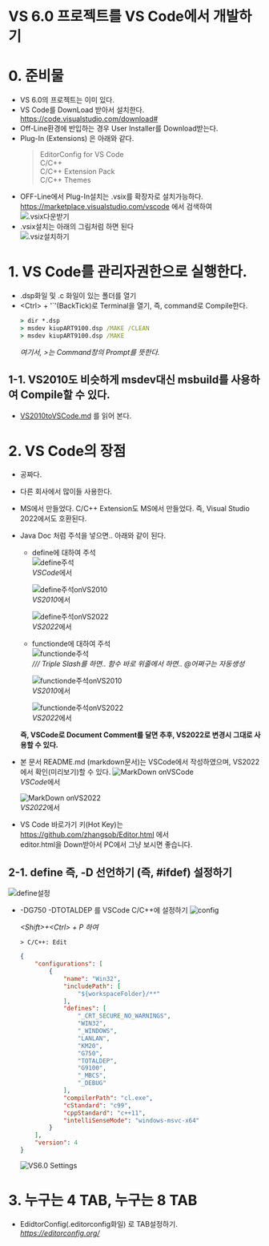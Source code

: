 ﻿# VS 6.0 프로젝트를 VS Code에서 개발하기

# 0. 준비물
  - VS 6.0의 프로젝트는 이미 있다.
  - VS Code를 DownLoad 받아서 설치한다. <https://code.visualstudio.com/download#>
  - Off-Line환경에 반입하는 경우 User Installer를 Download받는다.
  - Plug-In (Extensions) 은 아래와 같다.
    > EditorConfig for VS Code\
    > C/C++\
    > C/C++ Extension Pack\
    > C/C++ Themes
  - OFF-Line에서 Plug-In설치는 .vsix를 확장자로 설치가능하다.\
    <https://marketplace.visualstudio.com/vscode> 에서 검색하여  
    ![.vsix다운받기](image/download.vsix.png)
  - .vsix설치는 아래의 그림처럼 하면 된다  
    ![.vsiz설치하기](image/install.vsix.png)

# 1. VS Code를 관리자권한으로 실행한다.
  - .dsp화일 및 .c 화일이 있는 폴더를 열기
  - &lt;Ctrl> + '`'(BackTick)로 Terminal을 열기, 즉, command로 Compile한다.
    ```cmd
    > dir *.dsp
    > msdev kiupART9100.dsp /MAKE /CLEAN
    > msdev kiupART9100.dsp /MAKE
    ```
    *여기서,  >는 Command창의 Prompt를 뜻한다.*

## 1-1. VS2010도 비슷하게 msdev대신 msbuild를 사용하여 Compile할 수 있다.
  - [VS2010toVSCode.md](./VS2010toVSCode.md) 를 읽어 본다.

# 2. VS Code의 장점
  - 공짜다.
  - 다른 회사에서 많이들 사용한다.
  - MS에서 만들었다. C/C++ Extension도 MS에서 만들었다. 즉, Visual Studio 2022에서도 호환된다.
  - Java Doc 처럼 주석을 넣으면.. 아래와 같이 된다.
    - define에 대하여 주석\
      ![define주석](image/define.comment.png)\
      *VSCode*에서

      ![define주석onVS2010](image/define.comment.vs2010.png)\
      *VS2010*에서

      ![define주석onVS2022](image/define.comment.vs2022.png)\
      *VS2022*에서

    - functionde에 대하여 주석\
      ![functionde주석](image/function.comment.png)\
      */// Triple Slash를 하면.. 함수 바로 위줄에서 하면.. @어쩌구는 자동생성*

      ![functionde주석onVS2010](image/function.comment.vs2010.png)\
      *VS2010*에서

      ![functionde주석onVS2022](image/function.comment.vs2022.png)\
      *VS2022*에서

    **즉, VSCode로 Document Comment를 달면 추후, VS2022로 변경시 그대로 사용할 수 있다.**

  - 본 문서 README.md (markdown문서)는 VSCode에서 작성하였으며, VS2022에서 확인(미리보기)할 수 있다.
    ![MarkDown onVSCode](image/markdown.vscode.png)\
    *VSCode*에서

    ![MarkDown onVS2022](image/markdown.vs2022.png)\
    *VS2022*에서

  - VS Code 바로가기 키(Hot Key)는\
    <https://github.com/zhangsob/Editor.html> 에서\
    editor.html을 Down받아서 PC에서 그냥 보시면 좋습니다.

## 2-1. define 즉, -D 선언하기 (즉, #ifdef) 설정하기
  ![define설정](image/ifdef.png)  
  - -DG750 -DTOTALDEP 를 VSCode C/C++에 설정하기
    ![config](image/ccpp.config.json.png)  

    *&lt;Shift>+&lt;Ctrl> + P 하여*

      ```
      > C/C++: Edit
      ```
    ```json
    {
        "configurations": [
            {
                "name": "Win32",
                "includePath": [
                    "${workspaceFolder}/**"
                ],
                "defines": [
                    "_CRT_SECURE_NO_WARNINGS",
                    "WIN32",
                    "_WINDOWS",
                    "LANLAN",
                    "KM20",
                    "G750",
                    "TOTALDEP",
                    "G9100",
                    "_MBCS",
                    "_DEBUG"
                ],
                "compilerPath": "cl.exe",
                "cStandard": "c99",
                "cppStandard": "c++11",
                "intelliSenseMode": "windows-msvc-x64"
            }
        ],
        "version": 4
    }
    ```
    ![VS6.0 Settings](image/vs.settings.png)
    
# 3. 누구는 4 TAB, 누구는 8 TAB
  - EdidtorConfig(.editorconfig화일) 로 TAB설정하기.  
    *<https://editorconfig.org/>*
